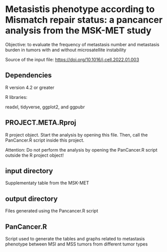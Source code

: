 # Metasistis phenotype according to Mismatch repair status: a pancancer analysis from the MSK-MET study

Objective: to evaluate the frequency of metastasis number and metastasis burden in tumors with and without microsatellite instability

Source of the input file: https://doi.org/10.1016/j.cell.2022.01.003

## Dependencies

R version 4.2 or greater

R libraries:

readxl, tidyverse, ggplot2, and ggpubr

## PROJECT.META.Rproj

R project object. Start the analysis by opening this file. Then, call the PanCancer.R script inside this project.

Attention: Do not perform the analysis by opening the PanCancer.R script outside the R project object!

## input directory

Supplementaty table from the MSK-MET

## output directory

Files generated using the Pancancer.R script

## PanCancer.R

Script used to generate the tables and graphs related to metastasis phenotype between MSI and MSS tumors from different tumor types
